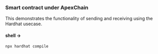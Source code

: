 ### Smart contract under ApexChain

This demonstrates the functionality of sending and receiving using the Hardhat usecase.

#### shell ->

```npx hardhat compile```